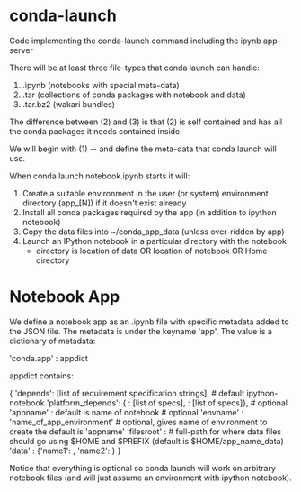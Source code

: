 conda-launch
============

Code implementing the conda-launch command including the ipynb app-server

There will be at least  three file-types that conda launch can handle: 
 
 1) .ipynb    (notebooks with special meta-data)
 2) .tar        (collections of conda packages with notebook and data)
 3) .tar.bz2  (wakari bundles) 

The difference between (2) and (3) is that (2) is self contained and has all the conda packages it needs contained inside. 

We will begin with (1) -- and define the meta-data that conda launch will use. 

When conda launch notebook.ipynb starts it will:

  1) Create a suitable environment in the user (or system) environment directory (app_<name>[N]) if it doesn't exist already
  2) Install all conda packages required by the app (in addition to ipython notebook)
  3) Copy the data files into ~/conda_app_data (unless over-ridden by app)
  4) Launch an IPython notebook in a particular directory with the notebook
      * directory is location of data OR location of notebook OR Home directory

Notebook App
=============

We define a notebook app as an .ipynb file with specific metadata added to the JSON file.  The metadata is under the keyname 'app'.  The value is a dictionary of metadata:

'conda.app' : appdict

appdict contains:

{
'depends': [list of requirement specification strings],  # default ipython-notebook
'platform_depends': {<platform> : [list of specs], <platform2> : [list of specs]}, # optional
'appname' : default is name of notebook  # optional
'envname' : 'name_of_app_environment' # optional, gives name of environment to create the default is 'appname'
'filesroot' : <path name of where files should be placed>  # full-path for where data files should go using $HOME and $PREFIX (default is $HOME/app_name_data)
'data' : {'name1': <base-64 encoded binary>, 'name2': <base-64 encoded binary>}
}

Notice that everything is optional so conda launch will work on arbitrary notebook files (and will just assume an environment with ipython notebook).

